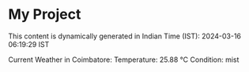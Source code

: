 # My Project

This content is dynamically generated in Indian Time (IST): 2024-03-16 06:19:29 IST


Current Weather in Coimbatore:
Temperature: 25.88 °C
Condition: mist
